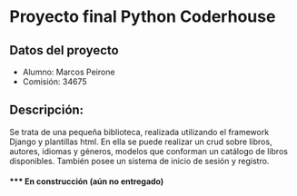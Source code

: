 # Proyecto final Python Coderhouse
## Datos del proyecto
* Alumno: Marcos Peirone
* Comisión: 34675

## Descripción:
Se trata de una pequeña biblioteca, realizada utilizando el framework Django y plantillas html.
En ella se puede realizar un crud sobre libros, autores, idiomas y géneros, modelos que conforman un catálogo de libros disponibles.
También posee un sistema de inicio de sesión y registro.
#### *** En construcción (aún no entregado)